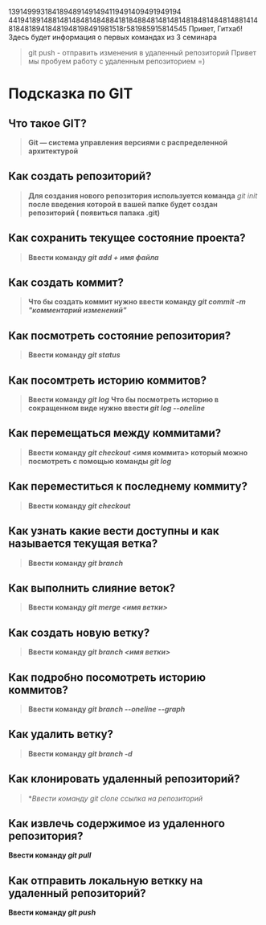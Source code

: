 1391499931841894891491494119491409491949194
4419418914881481484814848841818488481481481481848148481488141481848189418481948198491981518г581985915814545
Привет, Гитхаб! Здесь будет информация о первых командах из 3 семинара
> git push - отправить изменения в удаленный репозиторий 
Привет мы пробуем работу с удаленным репозиторием =)

# Подсказка по GIT
## Что такое GIT?
>**Git — система управления версиями с распределенной архитектурой**
## Как создать репозиторий?
>**Для создания нового репозитория используется команда** *git init* **после введения которой в вашей папке будет создан репозиторий ( появиться папака .git)**
## Как сохранить текущее состояние проекта?
>**Ввести команду *git add + имя файла***
## Как создать коммит?
> **Что бы создать коммит нужно ввести команду *git commit -m "комментарий изменений"***
## Как посмотреть состояние репозитория?
> **Ввести команду *git status***
## Как посомтреть историю коммитов?
> **Ввести команду *git log*** **Что бы посмотреть историю в сокращенном виде нужно ввести *git log --oneline***
## Как перемещаться между коммитами?
> **Ввести команду *git checkout* <имя коммита> который можно посмотреть с помощью команды *git log***
## Как переместиться к последнему коммиту?
> **Ввести команду *git checkout***
## Как узнать какие вести доступны и как называется текущая ветка?
> **Ввести команду *git branch***
## Как выполнить слияние веток?
> **Ввести команду *git merge <имя ветки>***
## Как создать новую ветку?
> **Ввести команду *git branch <имя ветки>***
## Как подробно посомотреть историю коммитов?
> **Ввести команду *git branch --oneline --graph***
## Как удалить ветку?
> **Ввести команду *git branch -d***
## Как клонировать удаленный репозиторий?
> **Ввести команду *git clone ссылка на репозиторий**
## Как извлечь содержимое из удаленного репозитория?
**Ввести команду *git pull***
## Как отправить локальную веткку на удаленный репозиторий?
**Ввести команду *git push***